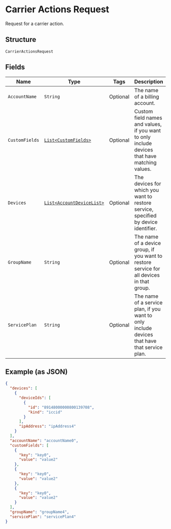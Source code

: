 
# Carrier Actions Request

Request for a carrier action.

## Structure

`CarrierActionsRequest`

## Fields

| Name | Type | Tags | Description | Getter | Setter |
|  --- | --- | --- | --- | --- | --- |
| `AccountName` | `String` | Optional | The name of a billing account. | String getAccountName() | setAccountName(String accountName) |
| `CustomFields` | [`List<CustomFields>`](../../doc/models/custom-fields.md) | Optional | Custom field names and values, if you want to only include devices that have matching values. | List<CustomFields> getCustomFields() | setCustomFields(List<CustomFields> customFields) |
| `Devices` | [`List<AccountDeviceList>`](../../doc/models/account-device-list.md) | Optional | The devices for which you want to restore service, specified by device identifier. | List<AccountDeviceList> getDevices() | setDevices(List<AccountDeviceList> devices) |
| `GroupName` | `String` | Optional | The name of a device group, if you want to restore service for all devices in that group. | String getGroupName() | setGroupName(String groupName) |
| `ServicePlan` | `String` | Optional | The name of a service plan, if you want to only include devices that have that service plan. | String getServicePlan() | setServicePlan(String servicePlan) |

## Example (as JSON)

```json
{
  "devices": [
    {
      "deviceIds": [
        {
          "id": "89148000000800139708",
          "kind": "iccid"
        }
      ],
      "ipAddress": "ipAddress4"
    }
  ],
  "accountName": "accountName0",
  "customFields": [
    {
      "key": "key0",
      "value": "value2"
    },
    {
      "key": "key0",
      "value": "value2"
    },
    {
      "key": "key0",
      "value": "value2"
    }
  ],
  "groupName": "groupName4",
  "servicePlan": "servicePlan4"
}
```


